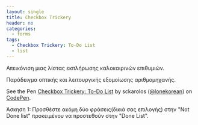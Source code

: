```yaml
---
layout: single
title: Checkbox Trickery
header: no
categories:
  - forms
tags:
  - Checkbox Trickery: To-Do List
  - list
---
```

Απεικόνιση μιας λίστας εκπλήρωσης καλοκαιρινών επιθυμιών.

Παράδειγμα οπτικής και λειτουργικής εξομοίωσης αριθμομηχανής.

<p data-height="350" data-theme-id="17517" data-slug-hash="xGLLwX" data-default-tab="result" data-user="Will Boyd" class='codepen'>See the Pen <a href='https://codepen.io/lonekorean/pen/xGLLwX'>Checkbox Trickery: To-Do List</a> by sckarolos (<a href='https://codepen.io/lonekorean/'>@lonekorean</a>) on <a href='http://codepen.io'>CodePen</a>.</p>
<script async src="//assets.codepen.io/assets/embed/ei.js"></script>

Άσκηση 1: Προσθέστε ακόμη δύο φράσεις(δικιά σας επιλογής) στην "Not Done list" προκειμένου να προστεθούν στην "Done List".
